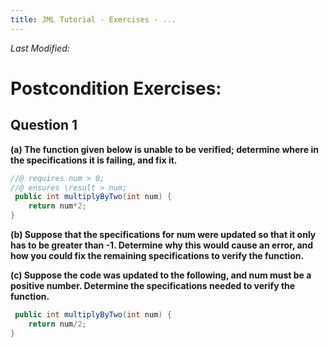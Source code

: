 ```yaml
---
title: JML Tutorial - Exercises - ...
---
```

<i>Last Modified: <script type="text/javascript"> document.write(new Date(document.lastModified).toUTCString())</script></i>

# Postcondition Exercises:
## **Question 1**
**(a) The function given below is unable to be verified; determine where in the specifications it is failing, and fix it.**
```Java
//@ requires num > 0;
//@ ensures \result > num;
 public int multiplyByTwo(int num) {
	return num*2;
}
```
**(b) Suppose that the specifications for num were updated so that it only has to be greater than -1.  Determine why this would cause an error, and how you could fix the remaining specifications to verify the function.**

**(c) Suppose the code was updated to the following, and num must be a positive number. Determine the specifications needed to verify the function.**
```Java
 public int multiplyByTwo(int num) {
	return num/2;
}
```

